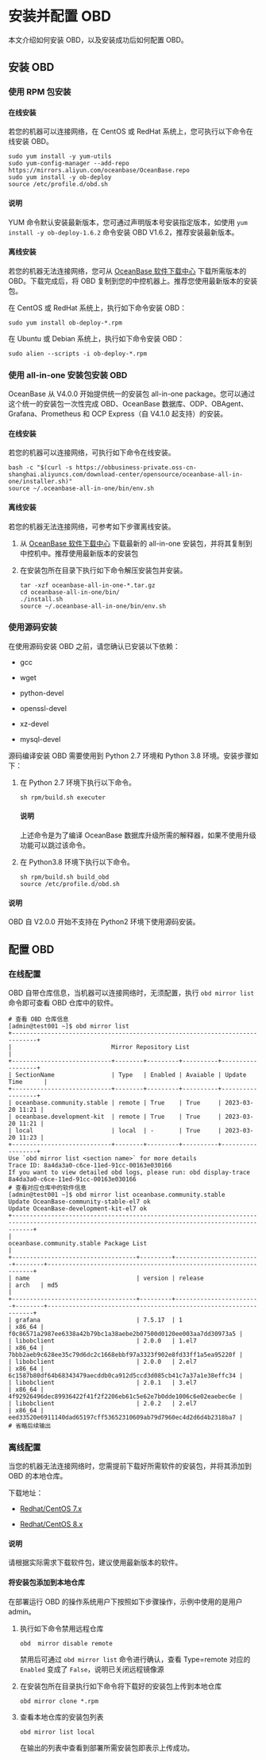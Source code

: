 # 安装并配置 OBD

本文介绍如何安装 OBD，以及安装成功后如何配置 OBD。

## 安装 OBD

### 使用 RPM 包安装

#### 在线安装

若您的机器可以连接网络，在 CentOS 或 RedHat 系统上，您可执行以下命令在线安装 OBD。

```shell
sudo yum install -y yum-utils
sudo yum-config-manager --add-repo https://mirrors.aliyun.com/oceanbase/OceanBase.repo
sudo yum install -y ob-deploy
source /etc/profile.d/obd.sh
```

<main id="notice" type='explain'>
  <h4>说明</h4>
  <p>YUM 命令默认安装最新版本，您可通过声明版本号安装指定版本，如使用 <code>yum install -y ob-deploy-1.6.2</code> 命令安装 OBD V1.6.2，推荐安装最新版本。</p>
</main>

#### 离线安装

若您的机器无法连接网络，您可从 [OceanBase 软件下载中心](https://www.oceanbase.com/softwarecenter) 下载所需版本的 OBD。下载完成后，将 OBD 复制到您的中控机器上。推荐您使用最新版本的安装包。

在 CentOS 或 RedHat 系统上，执行如下命令安装 OBD：

```shell
sudo yum install ob-deploy-*.rpm
```

在 Ubuntu 或 Debian 系统上，执行如下命令安装 OBD：

```shell
sudo alien --scripts -i ob-deploy-*.rpm
```

### 使用 all-in-one 安装包安装 OBD

OceanBase 从 V4.0.0 开始提供统一的安装包 all-in-one package。您可以通过这个统一的安装包一次性完成 OBD、OceanBase 数据库、ODP、OBAgent、Grafana、Prometheus 和 OCP Express（自 V4.1.0 起支持）的安装。

#### 在线安装

若您的机器可以连接网络，可执行如下命令在线安装。

```shell
bash -c "$(curl -s https://obbusiness-private.oss-cn-shanghai.aliyuncs.com/download-center/opensource/oceanbase-all-in-one/installer.sh)"
source ~/.oceanbase-all-in-one/bin/env.sh
```

#### 离线安装

若您的机器无法连接网络，可参考如下步骤离线安装。

1. 从 [OceanBase 软件下载中心](https://www.oceanbase.com/softwarecenter) 下载最新的 all-in-one 安装包，并将其复制到中控机中。推荐使用最新版本的安装包

2. 在安装包所在目录下执行如下命令解压安装包并安装。

   ```shell
   tar -xzf oceanbase-all-in-one-*.tar.gz
   cd oceanbase-all-in-one/bin/
   ./install.sh
   source ~/.oceanbase-all-in-one/bin/env.sh
   ```

### 使用源码安装

在使用源码安装 OBD 之前，请您确认已安装以下依赖：

* gcc

* wget

* python-devel

* openssl-devel

* xz-devel

* mysql-devel

源码编译安装 OBD 需要使用到 Python 2.7 环境和 Python 3.8 环境。安装步骤如下：

1. 在 Python 2.7 环境下执行以下命令。

   ```shell
   sh rpm/build.sh executer
   ```

   <main id="notice" type='explain'>
     <h4>说明</h4>
     <p>上述命令是为了编译 OceanBase 数据库升级所需的解释器，如果不使用升级功能可以跳过该命令。</p>
   </main>

2. 在 Python3.8 环境下执行以下命令。

   ```shell
   sh rpm/build.sh build_obd
   source /etc/profile.d/obd.sh
   ```

<main id="notice" type='explain'>
  <h4>说明</h4>
  <p>OBD 自 V2.0.0 开始不支持在 Python2 环境下使用源码安装。</p>
</main>

## 配置 OBD

### 在线配置

OBD 自带仓库信息，当机器可以连接网络时，无须配置，执行 `obd mirror list` 命令即可查看 OBD 仓库中的软件。

```shell
# 查看 OBD 仓库信息
[admin@test001 ~]$ obd mirror list
+-----------------------------------------------------------------------------+
|                            Mirror Repository List                           |
+----------------------------+--------+---------+----------+------------------+
| SectionName                | Type   | Enabled | Avaiable | Update Time      |
+----------------------------+--------+---------+----------+------------------+
| oceanbase.community.stable | remote | True    | True     | 2023-03-20 11:21 |
| oceanbase.development-kit  | remote | True    | True     | 2023-03-20 11:21 |
| local                      | local  | -       | True     | 2023-03-20 11:23 |
+----------------------------+--------+---------+----------+------------------+
Use `obd mirror list <section name>` for more details
Trace ID: 8a4da3a0-c6ce-11ed-91cc-00163e030166
If you want to view detailed obd logs, please run: obd display-trace 8a4da3a0-c6ce-11ed-91cc-00163e030166
# 查看对应仓库中的软件信息
[admin@test001 ~]$ obd mirror list oceanbase.community.stable
Update OceanBase-community-stable-el7 ok
Update OceanBase-development-kit-el7 ok
+--------------------------------------------------------------------------------------------------------------------------------------------------+
|                                                     oceanbase.community.stable Package List                                                      |
+-----------------------------------+---------+------------------------+--------+------------------------------------------------------------------+
| name                              | version | release                | arch   | md5                                                              |
+-----------------------------------+---------+------------------------+--------+------------------------------------------------------------------+
| grafana                           | 7.5.17  | 1                      | x86_64 | f0c86571a2987ee6338a42b79bc1a38aebe2b07500d0120ee003aa7dd30973a5 |
| libobclient                       | 2.0.0   | 1.el7                  | x86_64 | 7bbb2aeb9c628ee35c79d6dc2c1668ebbf97a3323f902e8fd33ff1a5ea95220f |
| libobclient                       | 2.0.0   | 2.el7                  | x86_64 | 6c1587b80df64b68343479aecddb0ca912d5ccd3d085cb41c7a37a1e38effc34 |
| libobclient                       | 2.0.1   | 3.el7                  | x86_64 | 4f92926496dec89936422f41f2f2206eb61c5e62e7b0dde1006c6e02eaebec6e |
| libobclient                       | 2.0.2   | 2.el7                  | x86_64 | eed33520e6911140dad65197cff53652310609ab79d7960ec4d2d6d4b2318ba7 |
# 省略后续输出
```

### 离线配置

当您的机器无法连接网络时，您需提前下载好所需软件的安装包，并将其添加到 OBD 的本地仓库。

下载地址：

* [Redhat/CentOS 7.x](https://mirrors.aliyun.com/oceanbase/community/stable/el/7/x86_64)

* [Redhat/CentOS 8.x](https://mirrors.aliyun.com/oceanbase/community/stable/el/8/x86_64)

<main id="notice" type='explain'>
  <h4>说明</h4>
  <p>请根据实际需求下载软件包，建议使用最新版本的软件。</p>
</main>

#### 将安装包添加到本地仓库

在部署运行 OBD 的操作系统用户下按照如下步骤操作，示例中使用的是用户 admin。

1. 执行如下命令禁用远程仓库

   ```shell
   obd  mirror disable remote
   ```

   禁用后可通过 `obd mirror list` 命令进行确认，查看 Type=remote 对应的 `Enabled` 变成了 `False`，说明已关闭远程镜像源

2. 在安装包所在目录执行如下命令将下载好的安装包上传到本地仓库

   ```shell
   obd mirror clone *.rpm
   ```

3. 查看本地仓库的安装包列表

   ```shell
   obd mirror list local
   ```

   在输出的列表中查看到部署所需安装包即表示上传成功。
